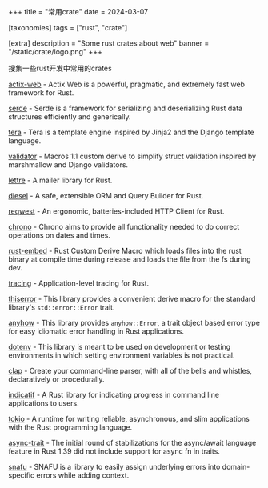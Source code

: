 +++
title = "常用crate"
date = 2024-03-07

[taxonomies]
tags = ["rust", "crate"]

[extra]
description = "Some rust crates about web"
banner = "/static/crate/logo.png"
+++

搜集一些rust开发中常用的crates

<!-- more -->

[actix-web](https://crates.io/crates/actix-web) - Actix Web is a powerful, pragmatic, and extremely fast web framework for Rust.

[serde](https://crates.io/crates/serde) - Serde is a framework for serializing and deserializing Rust data structures efficiently and generically.

[tera](https://crates.io/crates/tera) - Tera is a template engine inspired by Jinja2 and the Django template language.

[validator](https://crates.io/crates/validator) - Macros 1.1 custom derive to simplify struct validation inspired by marshmallow and Django validators.

[lettre](https://crates.io/crates/lettre) - A mailer library for Rust.

[diesel](https://crates.io/crates/diesel) - A safe, extensible ORM and Query Builder for Rust.

[reqwest](https://crates.io/crates/reqwest) - An ergonomic, batteries-included HTTP Client for Rust.

[chrono](https://crates.io/crates/chrono) - Chrono aims to provide all functionality needed to do correct operations on dates and times.

[rust-embed](https://crates.io/crates/rust-embed) - Rust Custom Derive Macro which loads files into the rust binary at compile time during release and loads the file from the fs during dev.

[tracing](https://crates.io/crates/tracing) - Application-level tracing for Rust.

[thiserror](https://crates.io/crates/thiserror) - This library provides a convenient derive macro for the standard library's `std::error::Error` trait.

[anyhow](https://crates.io/crates/anyhow) - This library provides `anyhow::Error`, a trait object based error type for easy idiomatic error handling in Rust applications.

[dotenv](https://crates.io/crates/dotenv) - This library is meant to be used on development or testing environments in which setting environment variables is not practical.

[clap](https://crates.io/crates/clap) - Create your command-line parser, with all of the bells and whistles, declaratively or procedurally.

[indicatif](https://crates.io/crates/indicatif) - A Rust library for indicating progress in command line applications to users.

[tokio](https://crates.io/crates/tokio) - A runtime for writing reliable, asynchronous, and slim applications with the Rust programming language.

[async-trait](https://crates.io/crates/async-trait) - The initial round of stabilizations for the async/await language feature in Rust 1.39 did not include support for async fn in traits.

[snafu](https://crates.io/crates/snafu) - SNAFU is a library to easily assign underlying errors into domain-specific errors while adding context.
